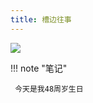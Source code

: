 ```yaml
---
title: 槽边往事
---
```


![](http://wx.qlogo.cn/mmhead/Q3auHgzwzM6zmSwQkvHdgXDtnpAyLYjuib8QdW6ibKKGo8zcZVbYxiaUw/0.jpg)


!!! note "笔记"

	 今天是我48周岁生日 

